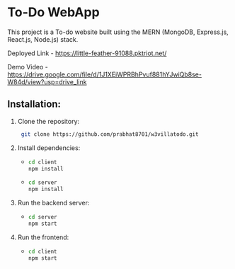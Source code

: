 # To-Do WebApp

This project is a To-do website built using the MERN (MongoDB, Express.js, React.js, Node.js) stack.

Deployed Link -  https://little-feather-91088.pktriot.net/

Demo Video - https://drive.google.com/file/d/1J1XEiWPRBhPvuf881hYJwiQb8se-W84d/view?usp=drive_link

## Installation:

1. Clone the repository:
   ```bash
    git clone https://github.com/prabhat8701/w3villatodo.git

2. Install dependencies:
   - ```bash
     cd client
     npm install
   - ```bash
     cd server
     npm install

3. Run the backend server:
   - ```bash
     cd server
     npm start

4. Run the frontend:
   - ```bash
     cd client
     npm start
